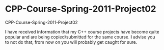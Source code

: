 CPP-Course-Spring-2011-Project02
================================

CPP-Course-Spring-2011-Project02

I have received information that my C++ course projects have become quite popular and are being copied/submitted for the same course. I advise you to not do that, from now on you will probably get caught for sure.

